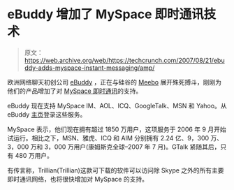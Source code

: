 # eBuddy 增加了 MySpace 即时通讯技术

> 原文：<https://web.archive.org/web/https://techcrunch.com/2007/08/21/ebuddy-adds-myspace-instant-messaging/amp/>

欧洲网络聊天初创公司 [eBuddy](https://web.archive.org/web/20221001193903/http://www.crunchbase.com/company/ebuddy) ，正在与硅谷的 [Meebo](https://web.archive.org/web/20221001193903/http://www.crunchbase.com/company/meebo) 展开殊死搏斗，刚刚为他们的产品增加了对 [MySpace 即时通讯](https://web.archive.org/web/20221001193903/http://www.myspace.com/myspaceim)的支持。

eBuddy 现在支持 MySpace IM、AOL、ICQ、GoogleTalk、MSN 和 Yahoo。从 eBuddy [主页](https://web.archive.org/web/20221001193903/http://www.ebuddy.com/)登录这些服务。

MySpace 表示，他们现在拥有超过 1850 万用户，这项服务于 2006 年 9 月开始试运行。相比之下，MSN、雅虎、ICQ 和 AIM 分别拥有 2.24 亿、9，300 万、3，000 万和 3，000 万用户(康姆斯克全球–2007 年 7 月)。GTalk 紧随其后，只有 480 万用户。

有传言称，Trillian(Trillian)这款可下载的软件可以访问除 Skype 之外的所有主要即时通讯网络，也将很快增加对 MySpace 的支持。

<amp-analytics data-credentials="include" class="i-amphtml-layout-fixed i-amphtml-layout-size-defined" i-amphtml-layout="fixed"></amp-analytics>